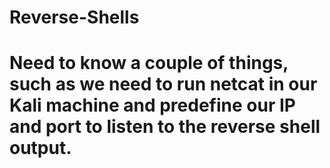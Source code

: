 # Reverse-Shells

# Need to know a couple of things, such as we need to run netcat in our Kali machine and predefine our IP and port to listen to the reverse shell output.
